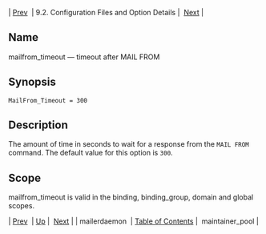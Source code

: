 | [Prev](conf.ref.mailerdaemon)  | 9.2. Configuration Files and Option Details |  [Next](conf.ref.maintainer_pool.php) |

<a name="conf.ref.mailfrom_timeout"></a>
## Name

mailfrom_timeout — timeout after MAIL FROM

## Synopsis

`MailFrom_Timeout = 300`

<a name="idp10087936"></a>
## Description

The amount of time in seconds to wait for a response from the `MAIL FROM` command. The default value for this option is `300`.

<a name="idp10090496"></a>
## Scope

mailfrom_timeout is valid in the binding, binding_group, domain and global scopes.

| [Prev](conf.ref.mailerdaemon)  | [Up](conf.ref.files.php) |  [Next](conf.ref.maintainer_pool.php) |
| mailerdaemon  | [Table of Contents](index) |  maintainer_pool |
